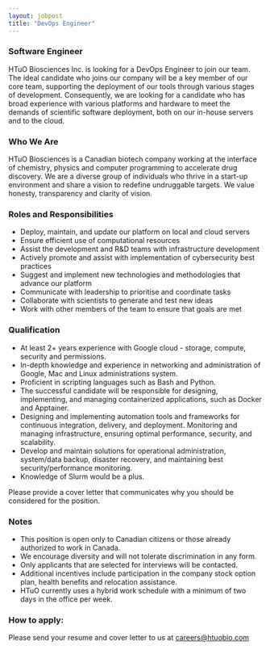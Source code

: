 ```yaml
---
layout: jobpost
title: "DevOps Engineer"
---
```


### Software Engineer

HTuO Biosciences Inc. is looking for a DevOps Engineer to join our team. The ideal candidate  who joins our company will be a key member of our core team, supporting the deployment of our tools through various stages of development. Consequently, we are looking for a candidate who has broad experience with various platforms and hardware to meet the demands of scientific software deployment, both on our in-house servers and to the cloud.

### Who We Are
HTuO Biosciences is a Canadian biotech company working at the interface of chemistry, physics and computer programming to accelerate drug discovery. We are a diverse group of individuals who thrive in a start-up environment and share a vision to redefine undruggable targets.  We value honesty, transparency and clarity of vision.


### Roles and Responsibilities 
* Deploy, maintain, and update our platform on local and cloud servers 
* Ensure efficient use of computational resources 
* Assist the development and R&D teams with infrastructure development 
* Actively promote and assist with implementation of cybersecurity best practices 
* Suggest and implement new technologies and methodologies that advance our platform 
* Communicate with leadership to prioritise and coordinate tasks 
* Collaborate with scientists to generate and test new ideas 
* Work with other members of the team to ensure that goals are met


### Qualification 
* At least 2+ years experience with Google cloud - storage, compute, security and permissions. 
* In-depth knowledge and experience in networking and administration of Google, Mac and Linux administrations system. 
* Proficient in scripting languages such as Bash and Python. 
* The successful candidate will be responsible for designing, implementing, and managing containerized applications, such as Docker and Apptainer. 
* Designing and implementing automation tools and frameworks for continuous integration, delivery, and deployment. Monitoring and managing infrastructure, ensuring optimal performance, security, and scalability. 
* Develop and maintain solutions for operational administration, system/data backup, disaster recovery, and maintaining best security/performance monitoring. 
* Knowledge of Slurm would be a plus.

Please provide a cover letter that communicates why you should be considered for the position.

### Notes
* This position is open only to Canadian citizens or those already authorized to work in Canada.
* We encourage diversity and will not tolerate discrimination in any form.
* Only applicants that are selected for interviews will be contacted.
* Additional incentives include participation in the company stock option plan, health benefits and relocation assistance.
* HTuO currently uses a hybrid work schedule with a minimum of two days in the office per week.

### How to apply:

Please send your resume and cover letter to us at 
[careers@htuobio.com](mailto:careers@htuobio.com)